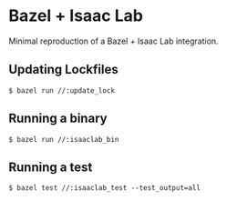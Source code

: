 # Bazel + Isaac Lab

Minimal reproduction of a Bazel + Isaac Lab integration.

## Updating Lockfiles

```
$ bazel run //:update_lock
```

## Running a binary

```
$ bazel run //:isaaclab_bin
```

## Running a test

```
$ bazel test //:isaaclab_test --test_output=all
```
